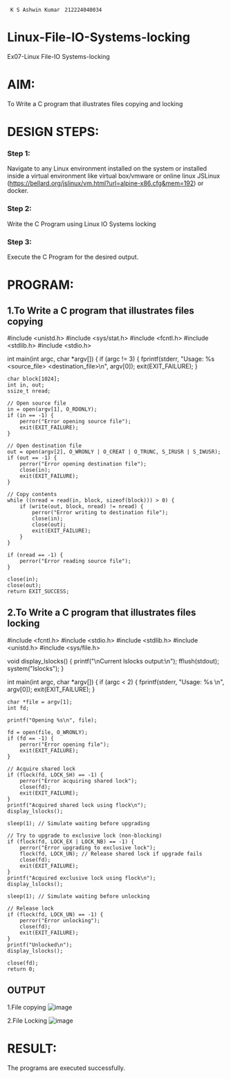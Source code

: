 ``` K S Ashwin Kumar```
``` 212224040034```



# Linux-File-IO-Systems-locking
Ex07-Linux File-IO Systems-locking
# AIM:
To Write a C program that illustrates files copying and locking

# DESIGN STEPS:

### Step 1:

Navigate to any Linux environment installed on the system or installed inside a virtual environment like virtual box/vmware or online linux JSLinux (https://bellard.org/jslinux/vm.html?url=alpine-x86.cfg&mem=192) or docker.

### Step 2:

Write the C Program using Linux IO Systems locking

### Step 3:

Execute the C Program for the desired output. 

# PROGRAM:

## 1.To Write a C program that illustrates files copying 

#include <unistd.h> #include <sys/stat.h> #include <fcntl.h> #include <stdlib.h> #include <stdio.h>

int main(int argc, char *argv[]) { if (argc != 3) { fprintf(stderr, "Usage: %s <source_file> <destination_file>\n", argv[0]); exit(EXIT_FAILURE); }

```
char block[1024];
int in, out;
ssize_t nread;

// Open source file
in = open(argv[1], O_RDONLY);
if (in == -1) {
    perror("Error opening source file");
    exit(EXIT_FAILURE);
}

// Open destination file
out = open(argv[2], O_WRONLY | O_CREAT | O_TRUNC, S_IRUSR | S_IWUSR);
if (out == -1) {
    perror("Error opening destination file");
    close(in);
    exit(EXIT_FAILURE);
}

// Copy contents
while ((nread = read(in, block, sizeof(block))) > 0) {
    if (write(out, block, nread) != nread) {
        perror("Error writing to destination file");
        close(in);
        close(out);
        exit(EXIT_FAILURE);
    }
}

if (nread == -1) {
    perror("Error reading source file");
}

close(in);
close(out);
return EXIT_SUCCESS;
```

## 2.To Write a C program that illustrates files locking

#include <fcntl.h> #include <stdio.h> #include <stdlib.h> #include <unistd.h> #include <sys/file.h>

void display_lslocks() { printf("\nCurrent lslocks output:\n"); fflush(stdout); system("lslocks"); }

int main(int argc, char *argv[]) { if (argc < 2) { fprintf(stderr, "Usage: %s \n", argv[0]); exit(EXIT_FAILURE); }

```
char *file = argv[1];
int fd;

printf("Opening %s\n", file);

fd = open(file, O_WRONLY);
if (fd == -1) {
    perror("Error opening file");
    exit(EXIT_FAILURE);
}

// Acquire shared lock
if (flock(fd, LOCK_SH) == -1) {
    perror("Error acquiring shared lock");
    close(fd);
    exit(EXIT_FAILURE);
}
printf("Acquired shared lock using flock\n");
display_lslocks();

sleep(1); // Simulate waiting before upgrading

// Try to upgrade to exclusive lock (non-blocking)
if (flock(fd, LOCK_EX | LOCK_NB) == -1) {
    perror("Error upgrading to exclusive lock");
    flock(fd, LOCK_UN); // Release shared lock if upgrade fails
    close(fd);
    exit(EXIT_FAILURE);
}
printf("Acquired exclusive lock using flock\n");
display_lslocks();

sleep(1); // Simulate waiting before unlocking

// Release lock
if (flock(fd, LOCK_UN) == -1) {
    perror("Error unlocking");
    close(fd);
    exit(EXIT_FAILURE);
}
printf("Unlocked\n");
display_lslocks();

close(fd);
return 0;
```
## OUTPUT
1.File copying
![image](https://github.com/user-attachments/assets/2b68ccab-78e2-4131-8deb-bbea7aed4fce)

2.File Locking
![image](https://github.com/user-attachments/assets/291fcb1b-3618-4805-b791-8f88b63e3613)

# RESULT:
The programs are executed successfully.
